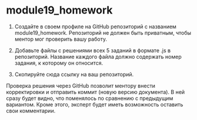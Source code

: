 # module19_homework
1. Создайте в своем профиле на GitHub репозиторий с названием module19_homework. Репозиторий не должен быть приватным, чтобы ментор мог проверить вашу работу.

2. Добавьте файлы с решениями всех 5 заданий в формате .js в репозиторий. Название каждого файла должно содержать номер задания, к которому он относится.

3. Скопируйте сюда ссылку на ваш репозиторий.

Проверка решения через GitHub позволит ментору внести корректировки и отправить коммит (новую версию документа). В ней сразу будет видно, что поменялось по сравнению с предыдущим вариантом. Кроме этого, эксперт будет иметь возможность оставить свои комментарии.
